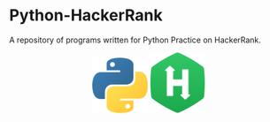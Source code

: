 # Python-HackerRank
A repository of programs written for Python Practice on HackerRank.
<p align="center">
  <img src="PythonLogo.png" width="100">
  <img src="HackerRankLogo.png" width="100">
<p>
